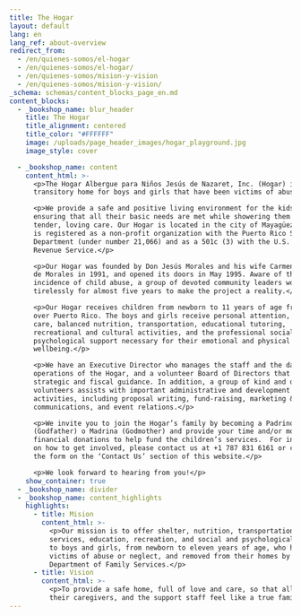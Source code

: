 ```yaml
---
title: The Hogar
layout: default
lang: en
lang_ref: about-overview
redirect_from:
  - /en/quienes-somos/el-hogar
  - /en/quienes-somos/el-hogar/
  - /en/quienes-somos/mision-y-vision
  - /en/quienes-somos/mision-y-vision/
_schema: schemas/content_blocks_page_en.md
content_blocks:
  - _bookshop_name: blur_header
    title: The Hogar
    title_alignment: centered
    title_color: "#FFFFFF"
    image: /uploads/page_header_images/hogar_playground.jpg
    image_style: cover

  - _bookshop_name: content
    content_html: >-
      <p>The Hogar Albergue para Niños Jesús de Nazaret, Inc. (Hogar) is a
      transitory home for boys and girls that have been victims of abuse.</p>

      <p>We provide a safe and positive living environment for the kids,
      ensuring that all their basic needs are met while showering them with
      tender, loving care. Our Hogar is located in the city of Mayagüez, and it
      is registered as a non-profit organization with the Puerto Rico State
      Department (under number 21,066) and as a 501c (3) with the U.S. Internal
      Revenue Service.</p>

      <p>Our Hogar was founded by Don Jesús Morales and his wife Carmen Cordero
      de Morales in 1991, and opened its doors in May 1995. Aware of the growing
      incidence of child abuse, a group of devoted community leaders worked
      tirelessly for almost five years to make the project a reality.</p>

      <p>Our Hogar receives children from newborn to 11 years of age from all
      over Puerto Rico. The boys and girls receive personal attention, medical
      care, balanced nutrition, transportation, educational tutoring,
      recreational and cultural activities, and the professional social and
      psychological support necessary for their emotional and physical
      wellbeing.</p>

      <p>We have an Executive Director who manages the staff and the day-to-day
      operations of the Hogar, and a volunteer Board of Directors that provides
      strategic and fiscal guidance. In addition, a group of kind and dedicated
      volunteers assists with important administrative and development
      activities, including proposal writing, fund-raising, marketing &
      communications, and event relations.</p>

      <p>We invite you to join the Hogar’s family by becoming a Padrino
      (Godfather) o Madrina (Godmother) and provide your time and/or monthly
      financial donations to help fund the children’s services.  For information
      on how to get involved, please contact us at +1 787 831 6161 or complete
      the form on the ‘Contact Us’ section of this website.</p>

      <p>We look forward to hearing from you!</p>
    show_container: true
  - _bookshop_name: divider
  - _bookshop_name: content_highlights
    highlights:
      - title: Mision
        content_html: >-
          <p>Our mission is to offer shelter, nutrition, transportation, health
          services, education, recreation, and social and psychological support
          to boys and girls, from newborn to eleven years of age, who have been
          victims of abuse or neglect, and removed from their homes by the
          Department of Family Services.</p>
      - title: Vision
        content_html: >-
          <p>To provide a safe home, full of love and care, so that all minors,
          their caregivers, and the support staff feel like a true family.</p>
---
```

